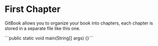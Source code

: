 # First Chapter

GitBook allows you to organize your book into chapters, each chapter is stored in a separate file like this one.

\`\`\`public static void main\(String\[\] args\) {}\`\`\`

